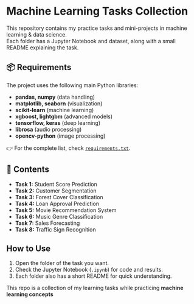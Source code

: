 # Machine Learning Tasks Collection

This repository contains my practice tasks and mini-projects in machine learning & data science.  
Each folder has a Jupyter Notebook and dataset, along with a small README explaining the task.  

## 📦 Requirements
The project uses the following main Python libraries:  
- **pandas, numpy** (data handling)  
- **matplotlib, seaborn**  (visualization)  
- **scikit-learn**  (machine learning)  
- **xgboost, lightgbm**  (advanced models)  
- **tensorflow, keras**  (deep learning)  
- **librosa**  (audio processing)  
- **opencv-python**  (image processing)  

👉 For the complete list, check [`requirements.txt`](./requirements.txt).

## 📂 Contents
- **Task 1:** Student Score Prediction  
- **Task 2:** Customer Segmentation  
- **Task 3:** Forest Cover Classification  
- **Task 4:** Loan Approval Prediction  
- **Task 5:** Movie Recommendation System  
- **Task 6:** Music Genre Classification  
- **Task 7:** Sales Forecasting  
- **Task 8:** Traffic Sign Recognition  

## How to Use
1. Open the folder of the task you want.  
2. Check the Jupyter Notebook (`.ipynb`) for code and results.  
3. Each folder also has a short README for quick understanding.  


This repo is a collection of my learning tasks while practicing **machine learning concepts** 
